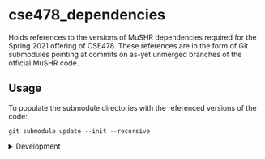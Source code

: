 # cse478_dependencies

Holds references to the versions of MuSHR dependencies required for the Spring 2021 offering of CSE478. These references are in the form of Git submodules pointing at commits on as-yet unmerged branches of the official MuSHR code.

## Usage

To populate the submodule directories with the referenced versions of the code:
    
    git submodule update --init --recursive

<details>

<summary>Development</summary>

Each submodule is tracking a branch, so you can bump all submodules to the tip of their remote branches with:

    git submodule update --recursive --remote

The updated references can then be commited.

</details>